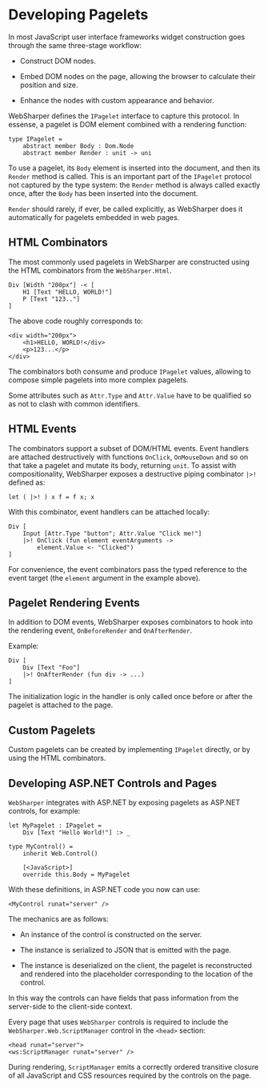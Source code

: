 # Developing Pagelets

In most JavaScript user interface frameworks widget construction goes
through the same three-stage workflow:

* Construct DOM nodes.

* Embed DOM nodes on the page, allowing the browser to calculate their
  position and size.

* Enhance the nodes with custom appearance and behavior.

WebSharper defines the `IPagelet` interface to capture this protocol.
In essense, a pagelet is DOM element combined with a rendering
function:

    type IPagelet =
        abstract member Body : Dom.Node
        abstract member Render : unit -> uni

To use a pagelet, its `Body` element is inserted into the document,
and then its `Render` method is called. This is an important part of
the `IPagelet` protocol not captured by the type system: the `Render`
method is always called exactly once, after the `Body` has been
inserted into the document.

`Render` should rarely, if ever, be called explicitly, as WebSharper
does it automatically for pagelets embedded in web pages.

## HTML Combinators

The most commonly used pagelets in WebSharper are constructed using
the HTML combinators from the `WebSharper.Html`.

    Div [Width "200px"] -< [
        H1 [Text "HELLO, WORLD!"]
        P [Text "123.."]
    ]

The above code roughly corresponds to:

    <div width="200px">
        <h1>HELLO, WORLD!</div>
        <p>123...</p>
    </div>

The combinators both consume and produce `IPagelet` values, allowing
to compose simple pagelets into more complex pagelets.

Some attributes such as `Attr.Type` and `Attr.Value` have to be
qualified so as not to clash with common identifiers.

## HTML Events

The combinators support a subset of DOM/HTML events. Event handlers
are attached destructively with functions `OnClick`, `OnMouseDown` and
so on that take a pagelet and mutate its body, returning `unit`. To
assist with compositionality, WebSharper exposes a destructive piping
combinator `|>!` defined as:

    let ( |>! ) x f = f x; x

With this combinator, event handlers can be attached locally:

    Div [
        Input [Attr.Type "button"; Attr.Value "Click me!"]
        |>! OnClick (fun element eventArguments ->
            element.Value <- "Clicked")
    ]

For convenience, the event combinators pass the typed reference to the
event target (the `element` argument in the example above).

## Pagelet Rendering Events

In addition to DOM events, WebSharper exposes combinators to hook into
the rendering event, `OnBeforeRender` and `OnAfterRender`.

Example:

    Div [
        Div [Text "Foo"]
        |>! OnAfterRender (fun div -> ...)
    ]

The initialization logic in the handler is only called once before or
after the pagelet is attached to the page.

## Custom Pagelets

Custom pagelets can be created by implementing `IPagelet` directly, or
by using the HTML combinators.

## Developing ASP.NET Controls and Pages

`WebSharper` integrates with ASP.NET by exposing pagelets as ASP.NET
controls, for example:

    let MyPagelet : IPagelet =
        Div [Text "Hello World!"] :> _

    type MyControl() =
        inherit Web.Control()

        [<JavaScript>]
        override this.Body = MyPagelet

With these definitions, in ASP.NET code you now can use:

    <MyControl runat="server" />

The mechanics are as follows:

* An instance of the control is constructed on the server.

* The instance is serialized to JSON that is emitted with the page.

* The instance is deserialized on the client, the pagelet is
  reconstructed and rendered into the placeholder corresponding to the
  location of the control.

In this way the controls can have fields that pass information from
the server-side to the client-side context.

Every page that uses `WebSharper` controls is required to include the
`WebSharper.Web.ScriptManager` control in the `<head>`
section:

    <head runat="server">
    <ws:ScriptManager runat="server" />

During rendering, `ScriptManager` emits a correctly ordered transitive
closure of all JavaScript and CSS resources required by the controls
on the page.
